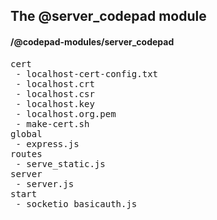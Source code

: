 ## The @server_codepad module
#### /@codepad-modules/server_codepad
<pre>
cert
 - localhost-cert-config.txt
 - localhost.crt
 - localhost.csr
 - localhost.key
 - localhost.org.pem
 - make-cert.sh
global
 - express.js
routes
 - serve_static.js
server
 - server.js
start
 - socketio_basicauth.js
</pre>

